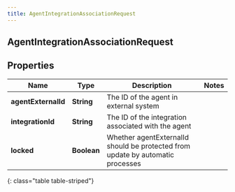 ```yaml
---
title: AgentIntegrationAssociationRequest
---
```

## AgentIntegrationAssociationRequest


## Properties

| Name | Type | Description | Notes |
| ------------ | ------------- | ------------- | ------------- |
| **agentExternalId** | <!----><!---->**String**<!----> | The ID of the agent in external system |  |
| **integrationId** | <!----><!---->**String**<!----> | The ID of the integration associated with the agent |  |
| **locked** | <!----><!---->**Boolean**<!----> | Whether agentExternalId should be protected from update by automatic processes |  |
{: class="table table-striped"}



